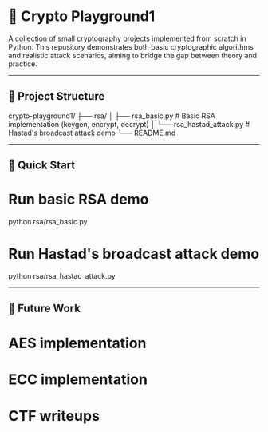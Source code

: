 
# 🔐 Crypto Playground1
A collection of small cryptography projects implemented from scratch in Python.
This repository demonstrates both basic cryptographic algorithms and realistic attack scenarios, aiming to bridge the gap between theory and practice.

---

## 📁 Project Structure
crypto-playground1/
├── rsa/
│   ├── rsa_basic.py           # Basic RSA implementation (keygen, encrypt, decrypt)
│   └── rsa_hastad_attack.py   # Hastad's broadcast attack demo
└── README.md

---

## 🚀 Quick Start
# Run basic RSA demo
python rsa/rsa_basic.py

# Run Hastad's broadcast attack demo
python rsa/rsa_hastad_attack.py

---

## 📌 Future Work
# AES implementation
# ECC implementation
# CTF writeups
```
